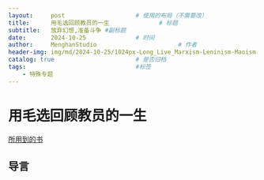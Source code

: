 ```yaml
---
layout:     post   				    # 使用的布局（不需要改）
title:      用毛选回顾教员的一生 				# 标题 
subtitle:   放弃幻想,准备斗争 #副标题
date:       2024-10-25				# 时间
author:     MenghanStudio 						# 作者
header-img: img/md/2024-10-25/1024px-Long_Live_Marxism-Leninism-Maoism!.jpg 	#这篇文章标题背景图片
catalog: true 						# 是否归档
tags:								#标签
    - 特殊专题
---
```

# 用毛选回顾教员的一生
[所用到的书](_https://github.com/llllishuo/Menghan_Resource_Lib/blob/0edd51b7ae2e0dafa4a54cf332cc601aa1127243/github.io/resources/%E6%AF%9B%E6%B3%BD%E4%B8%9C%E9%80%89%E9%9B%86%20%E6%AF%9B%E9%80%89%201-7.azw3 ':include :type=code')
## 导言


## 


